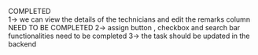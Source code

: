 COMPLETED   
1-> we can view the details of the technicians and edit the remarks column 
NEED TO BE COMPLETED 
2-> assign button , checkbox and search bar functionalities need to be completed 
3-> the task should be updated in the backend
